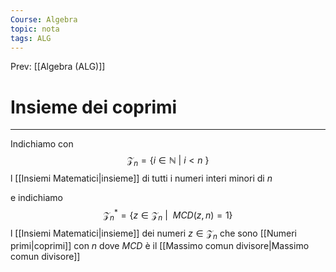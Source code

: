 ```yaml
---
Course: Algebra
topic: nota
tags: ALG
---
```


Prev: [[Algebra (ALG)]]

# Insieme dei coprimi
---
Indichiamo con $$\mathcal{Z}_{n} = \{i\in \mathbb{N}\ |\ i <n\ \}$$
l [[Insiemi Matematici|insieme]] di tutti i numeri interi minori di $n$

e indichiamo $$\mathcal{Z}_{n}^{*}=\{z \in \mathcal{Z}_{n}\ |\  \ MCD(z,n)=1\}$$ l [[Insiemi Matematici|insieme]] dei numeri $z \in \mathcal{Z}_{n}$ che sono [[Numeri primi|coprimi]] con $n$ 
dove $MCD$ è il [[Massimo comun divisore|Massimo comun divisore]]